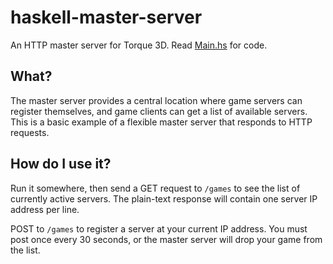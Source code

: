 # haskell-master-server

An HTTP master server for Torque 3D.
Read [Main.hs](./Main.hs) for code.

## What?

The master server provides a central location where game servers can register themselves, and game clients can get a list of available servers.
This is a basic example of a flexible master server that responds to HTTP requests.

## How do I use it?

Run it somewhere, then send a GET request to `/games` to see the list of currently active servers.
The plain-text response will contain one server IP address per line.

POST to `/games` to register a server at your current IP address.
You must post once every 30 seconds, or the master server will drop your game from the list.
